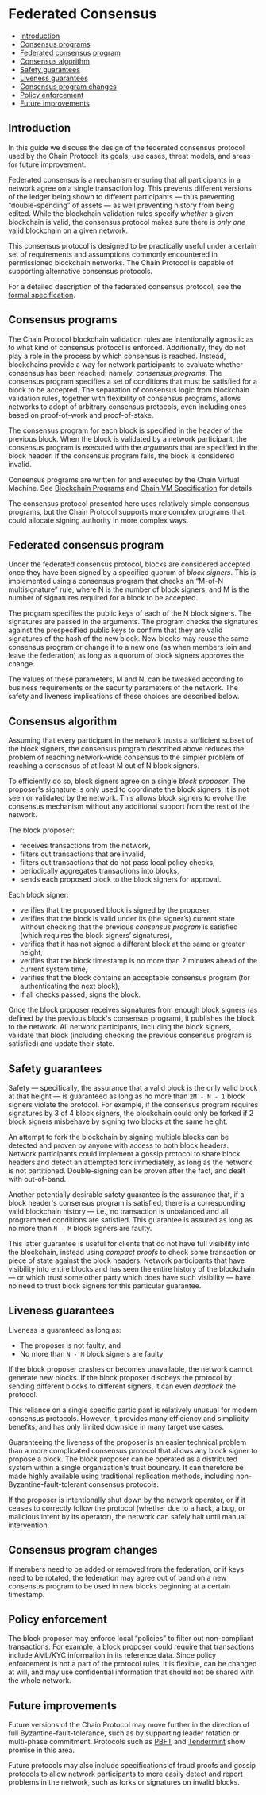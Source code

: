 # Federated Consensus

* [Introduction](#introduction)
* [Consensus programs](#consensus-programs)
* [Federated consensus program](#federated-consensus-program)
* [Consensus algorithm](#consensus-algorithm)
* [Safety guarantees](#safety-guarantees)
* [Liveness guarantees](#liveness-guarantees)
* [Consensus program changes](#consensus-program-changes)
* [Policy enforcement](#policy-enforcement)
* [Future improvements](#future-improvements)

## Introduction

In this guide we discuss the design of the federated consensus protocol used by the Chain Protocol: its goals, use cases, threat models, and areas for future improvement.

Federated consensus is a mechanism ensuring that all participants in a network agree on a single transaction log. This prevents different versions of the ledger being shown to different participants — thus preventing “double-spending” of assets — as well preventing history from being edited. While the blockchain validation rules specify _whether_ a given blockchain is valid, the consensus protocol makes sure there is _only one_ valid blockchain on a given network. 

This consensus protocol is designed to be practically useful under a certain set of requirements and assumptions commonly encountered in permissioned blockchain networks. The Chain Protocol is capable of supporting alternative consensus protocols.

For a detailed description of the federated consensus protocol, see the [formal specification](../specifications/consensus.md).

## Consensus programs

The Chain Protocol blockchain validation rules are intentionally agnostic as to what kind of consensus protocol is enforced. Additionally, they do not play a role in the process by which consensus is reached. Instead, blockchains provide a way for network participants to evaluate whether consensus has been reached: namely, _consensus programs_. The consensus program specifies a set of conditions that must be satisfied for a block to be accepted. The separation of consensus logic from blockchain validation rules, together with flexibility of consensus programs, allows networks to adopt of arbitrary consensus protocols, even including ones based on proof-of-work and proof-of-stake.

The consensus program for each block is specified in the header of the previous block. When the block is validated by a network participant, the consensus program is executed with the *arguments* that are specified in the block header. If the consensus program fails, the block is considered invalid.

Consensus programs are written for and executed by the Chain Virtual Machine. See [Blockchain Programs](./blockchain-programs.md#consensus-programs) and [Chain VM Specification](../specifications/vm1.md) for details.

The consensus protocol presented here uses relatively simple consensus programs, but the Chain Protocol supports more complex programs that could allocate signing authority in more complex ways.


## Federated consensus program

Under the federated consensus protocol, blocks are considered accepted once they have been signed by a specified quorum of *block signers*. This is implemented using a consensus program that checks an “M-of-N multisignature” rule, where N is the number of block signers, and M is the number of signatures required for a block to be accepted. 

The program specifies the public keys of each of the N block signers. The signatures are passed in the arguments. The program checks the signatures against the prespecified public keys to confirm that they are valid signatures of the hash of the new block. New blocks may reuse the same consensus program or change it to a new one (as when members join and leave the federation) as long as a quorum of block signers approves the change.

The values of these parameters, M and N, can be tweaked according to business requirements or the security parameters of the network. The safety and liveness implications of these choices are described below.

## Consensus algorithm

Assuming that every participant in the network trusts a sufficient subset of the block signers, the consensus program described above reduces the problem of reaching network-wide consensus to the simpler problem of reaching a consensus of at least M out of N block signers.

To efficiently do so, block signers agree on a single *block proposer*. The proposer's signature is only used to coordinate the block signers; it is not seen or validated by the network. This allows block signers to evolve the consensus mechanism without any additional support from the rest of the network.

The block proposer:

* receives transactions from the network,
* filters out transactions that are invalid,
* filters out transactions that do not pass local policy checks,
* periodically aggregates transactions into blocks,
* sends each proposed block to the block signers for approval.

Each block signer:

* verifies that the proposed block is signed by the proposer,
* verifies that the block is valid under its (the signer’s) current state without checking that the previous _consensus program_ is satisfied (which requires the block signers’ signatures),
* verifies that it has not signed a different block at the same or greater height,
* verifies that the block timestamp is no more than 2 minutes ahead of the current system time,
* verifies that the block contains an acceptable consensus program (for authenticating the next block),
* if all checks passed, signs the block.

Once the block proposer receives signatures from enough block signers (as defined by the previous block's consensus program), it publishes the block to the network. All network participants, including the block signers, validate that block (including checking the previous consensus program is satisfied) and update their state.


## Safety guarantees

Safety — specifically, the assurance that a valid block is the only valid block at that height — is guaranteed as long as no more than `2M - N - 1` block signers violate the protocol. For example, if the consensus program requires signatures by 3 of 4 block signers, the blockchain could only be forked if 2 block signers misbehave by signing two blocks at the same height.

An attempt to fork the blockchain by signing multiple blocks can be detected and proven by anyone with access to both block headers. Network participants could implement a gossip protocol to share block headers and detect an attempted fork immediately, as long as the network is not partitioned. Double-signing can be proven after the fact, and dealt with out-of-band.

Another potentially desirable safety guarantee is the assurance that, if a block header's consensus program is satisfied, there is a corresponding valid blockchain history — i.e., no transaction is unbalanced and all programmed conditions are satisfied. This guarantee is assured as long as no more than `N - M` block signers are faulty.

This latter guarantee is useful for clients that do not have full visibility into the blockchain, instead using _compact proofs_ to check some transaction or piece of state against the block headers. Network participants that have visibility into entire blocks and has seen the entire history of the blockchain — or which trust some other party which does have such visibility — have no need to trust block signers for this particular guarantee. 

## Liveness guarantees

Liveness is guaranteed as long as: 

* The proposer is not faulty, and
* No more than `N - M` block signers are faulty

If the block proposer crashes or becomes unavailable, the network cannot generate new blocks. If the block proposer disobeys the protocol by sending different blocks to different signers, it can even *deadlock* the protocol.

This reliance on a single specific participant is relatively unusual for modern consensus protocols. However, it provides many efficiency and simplicity benefits, and has only limited downside in many target use cases.

Guaranteeing the liveness of the proposer is an easier technical problem than a more complicated consensus protocol that allows any block signer to propose a block. The block proposer can be operated as a distributed system within a single organization's trust boundary. It can therefore be made highly available using traditional replication methods, including non-Byzantine-fault-tolerant consensus protocols.

If the proposer is intentionally shut down by the network operator, or if it ceases to correctly follow the protocol (whether due to a hack, a bug, or malicious intent by its operator), the network can safely halt until manual intervention.

## Consensus program changes

If members need to be added or removed from the federation, or if keys need to be rotated, the federation may agree out of band on a new consensus program to be used in new blocks beginning at a certain timestamp.

## Policy enforcement

The block proposer may enforce local “policies” to filter out non-compliant transactions. For example, a block proposer could require that transactions include AML/KYC information in its reference data. Since policy enforcement is not a part of the protocol rules, it is flexible, can be changed at will, and may use confidential information that should not be shared with the whole network.

## Future improvements

Future versions of the Chain Protocol may move further in the direction of full Byzantine-fault-tolerance, such as by supporting leader rotation or multi-phase commitment. Protocols such as [PBFT](http://pmg.csail.mit.edu/papers/osdi99.pdf) and [Tendermint](https://atrium.lib.uoguelph.ca/xmlui/bitstream/handle/10214/9769/Buchman_Ethan_201606_MAsc.pdf?sequence=7) show promise in this area. 

Future protocols may also include specifications of fraud proofs and gossip protocols to allow network participants to more easily detect and report problems in the network, such as forks or signatures on invalid blocks. 



